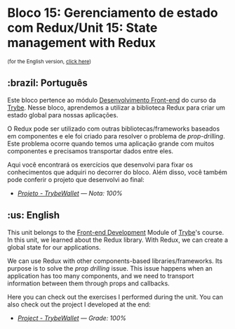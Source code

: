 # Bloco 15: Gerenciamento de estado com Redux/Unit 15: State management with Redux

<small>(for the English version, <a href="#en">click here</a>)</small>
<h2>:brazil: Português</h2>
<p>Este bloco pertence ao módulo <a href="https://github.com/raphaelalmeidamartins/trybe_exercicios/tree/main/2_Desenvolvimento-Front-end" rel="prev">Desenvolvimento Front-end</a> do curso da <a href="https://www.betrybe.com/">Trybe</a>. Nesse bloco, aprendemos a utilizar a biblioteca Redux para criar um estado global para nossas aplicações.</p>
<p>O Redux pode ser utilizado com outras bibliotecas/frameworks baseados em componentes e ele foi criado para resolver o problema de <em>prop-drilling</em>. Este problema ocorre quando temos uma aplicação grande com muitos componentes e precisamos transportar dados entre eles.</p>
<p>Aqui você encontrará os exercícios que desenvolvi para fixar os conhecimentos que adquiri no decorrer do bloco. Além disso, você também pode conferir o projeto que desenvolvi ao final:</p>

- _[Projeto - TrybeWallet](https://github.com/raphaelalmeidamartins/trybewallet) — Nota: 100%_

<h2 id="en">:us: English</h2>
<p>This unit belongs to the <a href="https://github.com/raphaelalmeidamartins/trybe_exercicios/tree/main/2_Desenvolvimento-Front-end">Front-end Development</a> Module of <a href="https://www.betrybe.com/">Trybe</a>'s course. In this unit, we learned about the Redux library. With Redux, we can create a global state for our applications.</p>
<p>We can use Redux with other components-based libraries/frameworks. Its purpose is to solve the <em>prop drilling</em> issue. This issue happens when an application has too many components, and we need to transport information between them through props and callbacks.</p>
<p>Here you can check out the exercises I performed during the unit. You can also check out the project I developed at the end:</p>

- _[Project - TrybeWallet](https://github.com/raphaelalmeidamartins/trybewallet) — Grade: 100%_

